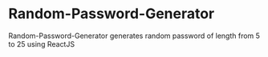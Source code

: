 # Random-Password-Generator
Random-Password-Generator generates random password of length from 5 to 25 using ReactJS
